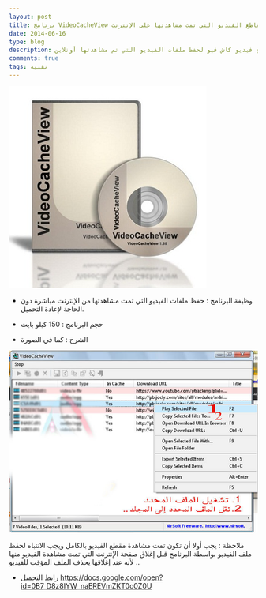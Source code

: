 ```yaml
---
layout: post
title: برنامج VideoCacheView لحفظ مقاطع الفيديو التي تمت مشاهدتها على الإنترنت
date: 2014-06-16
type: blog
description: برنامج فيديو كاش فيو لحفظ ملفات الفيديو التي تم مشاهدتها أونلاين
comments: true
tags: تقنية
---
```




![برنامج فيديو كاش فيو](/assets/videocacheview.jpg "برنامج فيديو كاش فيو لحفظ ملفات الفيديو المشاهدة")

* وظيفة البرنامج : حفظ ملفات الفيديو التي تمت مشاهدتها من الإنترنت مباشرة دون الحاجة لإعادة التحميل.

* حجم البرنامج : 150 كيلو بايت

* الشرح : كما في الصورة

![شرح برنامج فيديو كاش فيو](/assets/videocacheview1.jpg "شرح برنامج فيديو كاش فيو")

ملاحظة : يجب أولا أن تكون تمت مشاهدة مقطع الفيديو بالكامل ويجب الانتباه لحفظ ملف الفيديو بواسطة البرنامج قبل إغلاق صفحة الإنترنت التي تمت مشاهدة الفيديو منها لأنه عند إغلاقها يحذف الملف المؤقت للفيديو ..

* رابط التحميل <https://docs.google.com/open?id=0B7_D8z8IYW_naEREVmZKT0o0Z0U>
